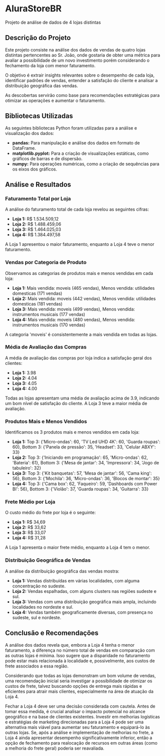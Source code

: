 # AluraStoreBR
Projeto de análise de dados de 4 lojas distintas

## Descrição do Projeto

Este projeto consiste na análise dos dados de vendas de quatro lojas distintas pertencentes ao Sr. João, onde gostaria de obter uma métrica para avaliar a possibilidade de um novo investimento porém considerando o fechamento da loja com menor faturamento.

O objetivo é extrair insights relevantes sobre o desempenho de cada loja, identificar padrões de vendas, entender a satisfação do cliente e analisar a distribuição geográfica das vendas. 

As descobertas servirão como base para recomendações estratégicas para otimizar as operações e aumentar o faturamento.

## Bibliotecas Utilizadas

As seguintes bibliotecas Python foram utilizadas para a análise e visualização dos dados:

*   **pandas:** Para manipulação e análise dos dados em formato de DataFrame.
*   **matplotlib.pyplot:** Para a criação de visualizações estáticas, como gráficos de barras e de dispersão.
*   **numpy:** Para operações numéricas, como a criação de sequências para os eixos dos gráficos.

## Análise e Resultados

### Faturamento Total por Loja

A análise do faturamento total de cada loja revelou as seguintes cifras:

*   **Loja 1:** R$ 1.534.509,12
*   **Loja 2:** R$ 1.488.459,06
*   **Loja 3:** R$ 1.464.025,03
*   **Loja 4:** R$ 1.384.497,58

A Loja 1 apresentou o maior faturamento, enquanto a Loja 4 teve o menor faturamento.

### Vendas por Categoria de Produto

Observamos as categorias de produtos mais e menos vendidas em cada loja:

*   **Loja 1:** Mais vendida: moveis (465 vendas), Menos vendida: utilidades domesticas (171 vendas)
*   **Loja 2:** Mais vendida: moveis (442 vendas), Menos vendida: utilidades domesticas (181 vendas)
*   **Loja 3:** Mais vendida: moveis (499 vendas), Menos vendida: instrumentos musicais (177 vendas)
*   **Loja 4:** Mais vendida: moveis (480 vendas), Menos vendida: instrumentos musicais (170 vendas)

A categoria 'moveis' é consistentemente a mais vendida em todas as lojas.

### Média de Avaliação das Compras

A média de avaliação das compras por loja indica a satisfação geral dos clientes:

*   **Loja 1:** 3.98
*   **Loja 2:** 4.04
*   **Loja 3:** 4.05
*   **Loja 4:** 4.00

Todas as lojas apresentam uma média de avaliação acima de 3.9, indicando um bom nível de satisfação do cliente. A Loja 3 teve a maior média de avaliação.

### Produtos Mais e Menos Vendidos

Identificamos os 3 produtos mais e menos vendidos em cada loja:

*   **Loja 1:** Top 3: {'Micro-ondas': 60, 'TV Led UHD 4K': 60, 'Guarda roupas': 60}, Bottom 3: {'Panela de pressão': 35, 'Headset': 33, 'Celular ABXY': 33}
*   **Loja 2:** Top 3: {'Iniciando em programação': 65, 'Micro-ondas': 62, 'Bateria': 61}, Bottom 3: {'Mesa de jantar': 34, 'Impressora': 34, 'Jogo de tabuleiro': 32}
*   **Loja 3:** Top 3: {'Kit banquetas': 57, 'Mesa de jantar': 56, 'Cama king': 56}, Bottom 3: {'Mochila': 36, 'Micro-ondas': 36, 'Blocos de montar': 35}
*   **Loja 4:** Top 3: {'Cama box': 62, 'Faqueiro': 59, 'Dashboards com Power BI': 56}, Bottom 3: {'Violão': 37, 'Guarda roupas': 34, 'Guitarra': 33}

### Frete Médio por Loja

O custo médio do frete por loja é o seguinte:

*   **Loja 1:** R$ 34,69
*   **Loja 2:** R$ 33,62
*   **Loja 3:** R$ 33,07
*   **Loja 4:** R$ 31,28

A Loja 1 apresenta o maior frete médio, enquanto a Loja 4 tem o menor.

### Distribuição Geográfica de Vendas

A análise da distribuição geográfica das vendas mostra:

*   **Loja 1:** Vendas distribuídas em várias localidades, com alguma concentração no sudeste.
*   **Loja 2:** Vendas espalhadas, com alguns clusters nas regiões sudeste e sul.
*   **Loja 3:** Vendas com uma distribuição geográfica mais ampla, incluindo localidades no nordeste e sul.
*   **Loja 4:** Vendas também geograficamente diversas, com presença no sudeste, sul e nordeste.

## Conclusão e Recomendações

A análise dos dados revela que, embora a Loja 4 tenha o menor faturamento, a diferença no número total de vendas em comparação com as outras lojas é mínima. Isso sugere que a disparidade no faturamento pode estar mais relacionada à localidade e, possivelmente, aos custos de frete associados a essa região.

Considerando que todas as lojas demonstram um bom volume de vendas, uma recomendação inicial seria investigar a possibilidade de otimizar os custos de frete, talvez buscando opções de entrega mais rápidas e eficientes para atrair mais clientes, especialmente na área de atuação da Loja 4.

Fechar a Loja 4 deve ser uma decisão considerada com cautela. Antes de tomar essa medida, é crucial analisar o impacto potencial no alcance geográfico e na base de clientes existentes. Investir em melhorias logísticas e estratégias de marketing direcionadas para a Loja 4 pode ser uma alternativa mais viável para aumentar seu faturamento e equipará-lo às outras lojas. Se, após a análise e implementação de melhorias no frete, a Loja 4 ainda apresentar desempenho significativamente inferior, então a opção de fechamento para realocação de recursos em outras áreas (como a melhoria do frete geral) poderia ser reavaliada.
